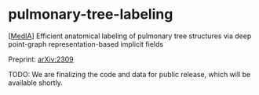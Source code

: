 # pulmonary-tree-labeling
[[MedIA](https://doi.org/10.1016/j.media.2024.103367)] Efficient anatomical labeling of pulmonary tree structures via deep point-graph representation-based implicit fields 

Preprint: [arXiv:2309](https://arxiv.org/abs/2309.17329)

TODO: We are finalizing the code and data for public release, which will be available shortly.
